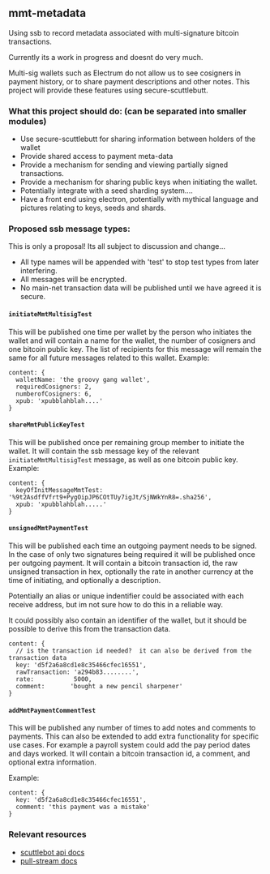 
## mmt-metadata

Using ssb to record metadata associated with multi-signature bitcoin transactions.  

Currently its a work in progress and doesnt do very much.

Multi-sig wallets such as Electrum do not allow us to see cosigners in payment history, or to share payment descriptions and other notes.  This project will provide these features using secure-scuttlebutt.

### What this project should do: (can be separated into smaller modules)

- Use secure-scuttlebutt for sharing information between holders of the wallet 
- Provide shared access to payment meta-data
- Provide a mechanism for sending and viewing partially signed transactions.
- Provide a mechanism for sharing public keys when initiating the wallet.
- Potentially integrate with a seed sharding system....
- Have a front end using electron, potentially with mythical language and pictures relating to keys, seeds and shards.

### Proposed ssb message types:

This is only a proposal!  Its all subject to discussion and change...

- All type names will be appended with 'test' to stop test types from later interfering.
- All messages will be encrypted.
- No main-net transaction data will be published until we have agreed it is secure.

#### `initiateMmtMultisigTest` 

This will be published one time per wallet by the person who initiates the wallet and will contain a name for the wallet, the number of cosigners and one bitcoin public key.  The list of recipients for this message will remain the same for all future messages related to this wallet.
Example:
```
content: {
  walletName: 'the groovy gang wallet',
  requiredCosigners: 2,
  numberofCosigners: 6,
  xpub: 'xpubblahblah....'
}
```

#### `shareMmtPublicKeyTest`

This will be published once per remaining group member to initiate the wallet.  It will contain the ssb message key of the relevant `initiateMmtMultisigTest` message, as well as one bitcoin public key.
Example:
```
content: {
  keyOfInitMessageMmtTest: '%9t2AsdffVfrt9+PygOipJP6COtTUy7igJt/SjNWkYnR8=.sha256',
  xpub: 'xpubblahblah.....'
}
```

#### `unsignedMmtPaymentTest`

This will be published each time an outgoing payment needs to be signed.  In the case of only two signatures being required it will be published once per outgoing payment. It will contain a bitcoin transaction id, the raw unsigned transaction in hex, optionally the rate in another currency at the time of initiating, and optionally a description. 

Potentially an alias or unique indentifier could be associated with each receive address, but im not sure how to do this in a reliable way.

It could possibly also contain an identifier of the wallet, but it should be possible to derive this from the transaction data.

```
content: {
  // is the transaction id needed?  it can also be derived from the transaction data
  key: 'd5f2a6a8cd1e8c35466cfec16551', 
  rawTransaction: 'a294b83........',
  rate:           5000,
  comment:       'bought a new pencil sharpener'
}
```

#### `addMmtPaymentCommentTest`

This will be published any number of times to add notes and comments to payments.  This can also be extended to add extra functionality for specific use cases.  For example a payroll system could add the pay period dates and days worked.  It will contain a bitcoin transaction id, a comment, and optional extra information.

Example:
```
content: {
  key: 'd5f2a6a8cd1e8c35466cfec16551', 
  comment: 'this payment was a mistake'
}
```


### Relevant resources

* [scuttlebot api docs](https://github.com/ssbc/scuttlebot/blob/master/api.md)
* [pull-stream docs](https://pull-stream.github.io/)
